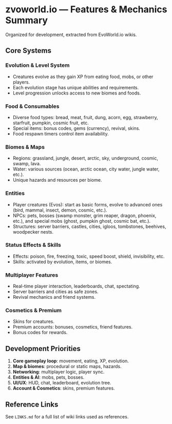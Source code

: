 # zvoworld.io — Features & Mechanics Summary

Organized for development, extracted from EvoWorld.io wikis.

## Core Systems

### Evolution & Level System
- Creatures evolve as they gain XP from eating food, mobs, or other players.
- Each evolution stage has unique abilities and requirements.
- Level progression unlocks access to new biomes and foods.

### Food & Consumables
- Diverse food types: bread, meat, fruit, dung, acorn, egg, strawberry, starfruit, pumpkin, cosmic fruit, etc.
- Special items: bonus codes, gems (currency), revival, skins.
- Food respawn timers control item availability.

### Biomes & Maps
- Regions: grassland, jungle, desert, arctic, sky, underground, cosmic, swamp, lava.
- Water: various sources (ocean, arctic ocean, city water, jungle water, etc.).
- Unique hazards and resources per biome.

### Entities
- Player creatures (Evos): start as basic forms, evolve to advanced ones (bird, mammal, insect, demon, cosmic, etc.).
- NPCs: pets, bosses (swamp monster, grim reaper, dragon, phoenix, etc.), and special mobs (ghost, pumpkin ghost, cosmic bat, etc.).
- Structures: server barriers, castles, cities, igloos, tombstones, beehives, woodpecker nests.

### Status Effects & Skills
- Effects: poison, fire, freezing, toxic, speed boost, shield, invisibility, etc.
- Skills: activated by evolution, items, or biomes.

### Multiplayer Features
- Real-time player interaction, leaderboards, chat, spectating.
- Server barriers and cities as safe zones.
- Revival mechanics and friend systems.

### Cosmetics & Premium
- Skins for creatures.
- Premium accounts: bonuses, cosmetics, friend features.
- Bonus codes for rewards.

## Development Priorities

1. **Core gameplay loop**: movement, eating, XP, evolution.
2. **Map & biomes**: procedural or static maps, hazards.
3. **Networking**: multiplayer logic, player sync.
4. **Entities & AI**: mobs, pets, bosses.
5. **UI/UX**: HUD, chat, leaderboard, evolution tree.
6. **Account & Cosmetics**: skins, premium features.

## Reference Links

See `LINKS.md` for a full list of wiki links used as references.
